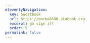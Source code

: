 ```yaml
---
eleventyNavigation:
  key: Guestbook
  url: https://mocha8686.atabook.org
  excerpt: go sign it!
  order: 5
permalink: false
---
```

